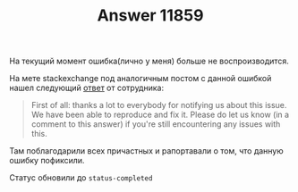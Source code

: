 ﻿---
title: "Answer 11859"
se.owner.user_id: 189027
se.owner.display_name: "Михаил Ребров"
se.owner.link: "https://ru.meta.stackoverflow.com/users/189027/%d0%9c%d0%b8%d1%85%d0%b0%d0%b8%d0%bb-%d0%a0%d0%b5%d0%b1%d1%80%d0%be%d0%b2"
se.answer_id: 11859
se.question_id: 11858
se.post_type: answer
se.is_accepted: False
---
<p>На текущий момент ошибка(лично у меня) больше не воспроизводится.</p>
<p>На мете stackexchange под аналогичным постом с данной ошибкой нашел следующий <a href="https://meta.stackexchange.com/a/375068/422187">ответ</a> от сотрудника:</p>
<blockquote>
<p>First of all: thanks a lot to everybody for notifying us about this
issue. We have been able to reproduce and fix it. Please do let us
know (in a comment to this answer) if you're still encountering any
issues with this.</p>
</blockquote>
<p>Там поблагодарили всех причастных и рапортавали о том, что данную ошибку пофиксили.</p>
<p>Статус обновили до <code>status-completed</code></p>
